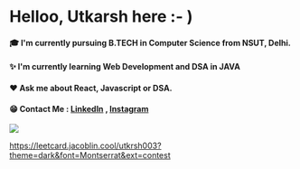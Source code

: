 # Helloo, Utkarsh here :- )
#### 🎓 I'm currently pursuing B.TECH in Computer Science from NSUT, Delhi.
#### ✨ I'm currently learning Web Development and DSA in JAVA
#### ❤️ Ask me about React, Javascript or DSA.
#### 😁 Contact Me : [LinkedIn](https://www.linkedin.com/in/utkarsh-shrivastava-a2b989225/) , [Instagram](https://www.instagram.com/utkrsh.1203/)

<img src="https://github-readme-stats.vercel.app/api?username=utkrsh1203&&show_icons=true&title_color=ffffff&icon_color=bb2acf&text_color=daf7dc&bg_color=191919">
  
https://leetcard.jacoblin.cool/utkrsh003?theme=dark&font=Montserrat&ext=contest
